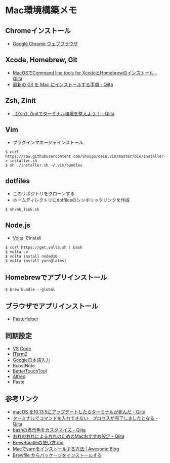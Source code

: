 # Mac環境構築メモ

## Chromeインストール

- [Google Chrome ウェブブラウザ](https://www.google.co.jp/chrome/?brand=AGAK&gclsrc=aw.ds&&gclid=CjwKCAiA_Kz-BRAJEiwAhJNY75fDAMeyEL5ZSHnlXoKIbbJkNQgRUycLmpmGQQJaANMJQExudh0mjhoCcXEQAvD_BwE)

## Xcode, Homebrew, Git

- [MacOSでCommand line tools for XcodeとHomebrewのインストール - Qiita](https://qiita.com/royroy/items/338362362de73a94fc0c)
- [最新の Git を Mac にインストールする手順 - Qiita](https://qiita.com/normalsalt/items/f200ba50363ebfd46df0)

## Zsh, Zinit

- [【Zsh】Zinitでターミナル環境を整えよう！ - Qiita](https://qiita.com/nb_tomo/items/c2edf65de684f026c59c)

## Vim

- プラグインマネージャインストール

```shell
$ curl https://raw.githubusercontent.com/Shougo/dein.vim/master/bin/installer.sh > installer.sh
$ sh ./installer.sh ~/.vim/bundles
```

## dotfiles

- このリポジトリをクローンする
- ホームディレクトリにdotfilesのシンボリックリンクを作成
```shell
$ sh/mk_link.sh
```

## Node.js

- [Volta](https://volta.sh/) でinstall
```shell
$ curl https://get.volta.sh | bash
$ volta -v
$ volta install node@16
$ volta install yarn@latest
```

## Homebrewでアプリインストール

```shell
$ brew bundle --global
```

## ブラウザでアプリインストール

- [PasteHelper](https://pasteapp.io/helper)

## 同期設定

- [VS Code](https://qiita.com/tomokei5634/items/22128efe306ce9bc5682)
- [ITerm2](https://ry-2718.hatenablog.com/entry/2019/04/02/021006)
- [Google日本語入力](https://ischool.co.jp/2019-01-23/)
- BoostNote
- [BetterTouchTool](https://tom106.com/bettertouchtool-sync)
- [Alfred](https://webrandum.net/alfred-syncing/)
- Paste

## 参考リンク

- [macOS を10.13.5にアップデートしたらターミナルが死んだ - Qiita](https://qiita.com/Kansei/items/4029a0dff197039c5e78)
- [ターミナルでコマンドを入力できない　プロセスが完了しましたとなる - Qiita](https://qiita.com/kohei1218/items/7128cac7e5717181abc7)
- [bashの表示色をカスタマイズ - Qiita](https://qiita.com/soramugi/items/a726bd64330e08daa9e5)
- [おれのおれによるおれのためのMacおすすめ設定 - Qiita](https://qiita.com/jonghyo/items/733e0aeb5d6cd58e4855)
- [BrewBundleの使い方.md](https://gist.github.com/yoshimana/43b9205ddedad0ad65f2dee00c6f4261)
- [Macでyarnをインストールする方法 \| Awesome Blog](https://awesome-linus.com/2019/04/11/mac-yarn-install/)
- [Brewfile からパッケージをインストールする](https://engineers.weddingpark.co.jp/homebrew-bundle/)
